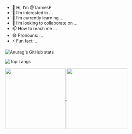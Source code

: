 - 👋 Hi, I’m @TarmesP
- 👀 I’m interested in ...
- 🌱 I’m currently learning ...
- 💞️ I’m looking to collaborate on ...
- 📫 How to reach me ...
- 😄 Pronouns: ...
- ⚡ Fun fact: ...

![Anurag's GitHub stats](https://github-readme-stats.vercel.app/api?username=TarmesP&show_icons=true&theme=dracula)

![Top Langs](https://github-readme-stats.vercel.app/api/top-langs/?username=TarmesP&layout=compact&theme=dracula)

<a href="https://github.com/TarmesP/github-readme-stats">
  <img height=200 align="center" src="https://github-readme-stats.vercel.app/api?username=TarmesP" theme="dracula" />
</a>
<a href="https://github.com/TarmesP/convoychat">
  <img height=200 align="center" src="https://github-readme-stats.vercel.app/api/top-langs?username=TarmesP&layout=compact&langs_count=8&card_width=120&theme=dracula" />
</a>


<!---
TarmesP/TarmesP is a ✨ special ✨ repository because its `README.md` (this file) appears on your GitHub profile.
You can click the Preview link to take a look at your changes.
--->
